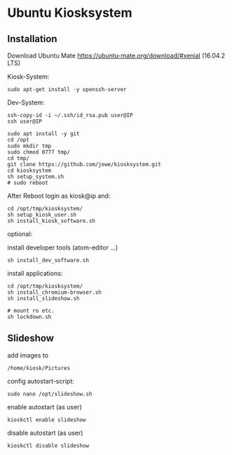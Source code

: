 # Ubuntu Kiosksystem

## Installation
Download Ubuntu Mate
https://ubuntu-mate.org/download/#xenial
(16.04.2 LTS)


Kiosk-System: 
```
sudo apt-get install -y openssh-server
```

Dev-System: 
```
ssh-copy-id -i ~/.ssh/id_rsa.pub user@IP
ssh user@IP
```



```
sudo apt install -y git
cd /opt
sudo mkdir tmp
sudo chmod 0777 tmp/
cd tmp/
git clone https://github.com/jewe/kiosksystem.git
cd kiosksystem
sh setup_system.sh
# sudo reboot
```

After Reboot login as kiosk@ip and:
```
cd /opt/tmp/kiosksystem/
sh setup_kiosk_user.sh
sh install_kiosk_software.sh
```

optional:

install developer tools (atom-editor ...)
```
sh install_dev_software.sh
```

install applications:
```
cd /opt/tmp/kiosksystem/
sh install_chromium-browser.sh
sh install_slideshow.sh

# mount ro etc.
sh lockdown.sh
```

## Slideshow

add images to
```
/home/kiosk/Pictures
```

config autostart-script:
```
sudo nano /opt/slideshow.sh
```

enable autostart (as user)
```
kioskctl enable slideshow
```

disable autostart (as user)
```
kioskctl disable slideshow
```


